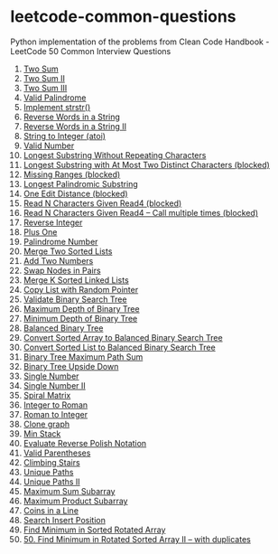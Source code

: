 # leetcode-common-questions
Python implementation of the problems from Clean Code Handbook - LeetCode 50 Common Interview Questions

1. [Two Sum](https://leetcode.com/problems/two-sum/)
2. [Two Sum II](https://leetcode.com/problems/two-sum-ii-input-array-is-sorted/)
3. [Two Sum III](https://leetcode.com/problems/two-sum-iii-data-structure-design)
4. [Valid Palindrome](https://leetcode.com/problems/valid-palindrome)
5. [Implement strstr()](https://leetcode.com/problems/implement-strstr/)
6. [Reverse Words in a String](https://leetcode.com/problems/reverse-words-in-a-string/)
7. [Reverse Words in a String II](https://leetcode.com/problems/reverse-words-in-a-string-ii/)
8. [String to Integer (atoi)](https://leetcode.com/problems/string-to-integer-atoi/)
9. [Valid Number](https://leetcode.com/problems/valid-number/)
10. [Longest Substring Without Repeating Characters](https://leetcode.com/problems/longest-substring-without-repeating-characters/)
11. [Longest Substring with At Most Two Distinct Characters (blocked)](https://leetcode.com/problems/longest-substring-with-at-most-two-distinct-characters)
12. [Missing Ranges (blocked)](https://leetcode.com/problems/missing-ranges)
13. [Longest Palindromic Substring](https://leetcode.com/problems/longest-palindromic-substring/)
14. [One Edit Distance (blocked)](https://leetcode.com/problems/one-edit-distance)
15. [Read N Characters Given Read4 (blocked)](https://leetcode.com/problems/read-n-characters-given-read4)
16. [Read N Characters Given Read4 – Call multiple times (blocked)](https://leetcode.com/problems/read-n-characters-given-read4-ii-call-multiple-times)
17. [Reverse Integer](https://leetcode.com/problems/reverse-integer/)
18. [Plus One](https://leetcode.com/problems/plus-one/)
19. [Palindrome Number]()
20. [Merge Two Sorted Lists]()
21. [Add Two Numbers]()
22. [Swap Nodes in Pairs]()
23. [Merge K Sorted Linked Lists]()
24. [Copy List with Random Pointer]()
25. [Validate Binary Search Tree]()
26. [Maximum Depth of Binary Tree]()
27. [Minimum Depth of Binary Tree]()
28. [Balanced Binary Tree]()
29. [Convert Sorted Array to Balanced Binary Search Tree]()
30. [Convert Sorted List to Balanced Binary Search Tree]()
31. [Binary Tree Maximum Path Sum]()
32. [Binary Tree Upside Down]()
33. [Single Number]()
34. [Single Number II](https://leetcode.com/problems/single-number-ii/)
35. [Spiral Matrix]()
36. [Integer to Roman]()
37. [Roman to Integer]()
38. [Clone graph]()
39. [Min Stack]()
40. [Evaluate Reverse Polish Notation]()
41. [Valid Parentheses]()
42. [Climbing Stairs]()
43. [Unique Paths]()
44. [Unique Paths II](https://leetcode.com/problems/unique-paths-ii/)
45. [Maximum Sum Subarray]()
46. [Maximum Product Subarray]()
47. [Coins in a Line]()
48. [Search Insert Position](https://leetcode.com/problems/search-insert-position/)
49. [Find Minimum in Sorted Rotated Array]()
50. [50. Find Minimum in Rotated Sorted Array II – with duplicates](https://leetcode.com/problems/find-minimum-in-rotated-sorted-array-ii/)

